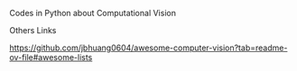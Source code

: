 Codes in Python about Computational Vision

Others Links

https://github.com/jbhuang0604/awesome-computer-vision?tab=readme-ov-file#awesome-lists
